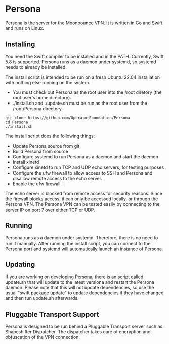 # Persona

Persona is the server for the Moonbounce VPN. It is written in Go and Swift and runs on Linux.

## Installing

You need the Swift compiler to be installed and in the PATH. Currently, Swift 5.8 is supported.
Persona runs as a daemon under systemd, so systemd needs to already be installed.

The install script is intended to be run on a fresh Ubuntu 22.04 installation with nothing else running on the system.

* You must check out Persona as the root user into the /root diretory (the root user's home directory).
* ./install.sh and ./update.sh must be run as the root user from the /root/Persona directory.

```
git clone https://github.com/OperatorFoundation/Persona
cd Persona
./install.sh
```

The install script does the following things:
- Update Persona source from git
- Build Persona from source
- Configure systemd to run Persona as a daemon and start the daemon
- Install xinetd
- Configure xinetd to run TCP and UDP echo servers, for testing purposes
- Configure the ufw firewall to allow access to SSH and Persona and disallow remote access to the echo server.
- Enable the ufw firewall.

The echo server is blocked from remote access for security reasons. Since the firewall blocks access, it can
only be accessed locally, or through the Persona VPN. The Persona VPN can be tested easily by connecting to the
server IP on port 7 over either TCP or UDP.

## Running

Persona runs as a daemon under systemd. Therefore, there is no need to run it manually. After running the install
script, you can connect to the Persona port and systemd will automatically launch an instance of Persona.

## Updating

If you are working on developing Persona, there is an script called update.sh that will update to the latest
versiona and restart the Persona daemon. Please note that this will not update dependencies, so use the usual
"swift package update" to update dependencies if they have changed and then run update.sh afterwards.

## Pluggable Transport Support

Persona is designed to be run behind a Pluggable Transport server such as Shapeshifter Dispatcher. The dispatcher
takes care of encryption and obfuscation of the VPN connection.

